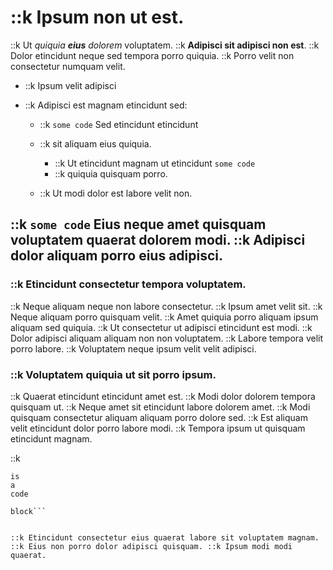 # ::k Ipsum non ut est.


::k Ut _quiquia **eius** dolorem_ voluptatem. ::k **Adipisci sit adipisci non est**. ::k Dolor etincidunt neque sed tempora porro quiquia. ::k Porro velit non consectetur numquam velit.


- ::k Ipsum velit adipisci
- ::k Adipisci est magnam etincidunt sed:


    - ::k `some code` Sed etincidunt etincidunt
    - ::k sit aliquam eius quiquia.


        - ::k Ut etincidunt magnam ut etincidunt `some code`
        - ::k quiquia quisquam porro.
    - ::k Ut modi dolor est labore velit non.


## ::k `some code` Eius neque amet quisquam voluptatem quaerat dolorem modi. ::k Adipisci dolor aliquam porro eius adipisci.


### ::k Etincidunt consectetur tempora voluptatem.


::k Neque aliquam neque non labore consectetur. ::k Ipsum amet velit sit. ::k Neque aliquam porro quisquam velit. ::k Amet quiquia porro aliquam ipsum aliquam sed quiquia. ::k Ut consectetur ut adipisci etincidunt est modi. ::k Dolor adipisci aliquam aliquam non non voluptatem. ::k Labore tempora velit porro labore. ::k Voluptatem neque ipsum velit velit adipisci.


### ::k Voluptatem quiquia ut sit porro ipsum.


::k Quaerat etincidunt etincidunt amet est. ::k Modi dolor dolorem tempora quisquam ut. ::k Neque amet sit etincidunt labore dolorem amet. ::k Modi quisquam consectetur aliquam aliquam porro dolore sed. ::k Est aliquam velit etincidunt dolor porro labore modi. ::k Tempora ipsum ut quisquam etincidunt magnam.


::k
```This
is
a
code

block```


::k Etincidunt consectetur eius quaerat labore sit voluptatem magnam. ::k Eius non porro dolor adipisci quisquam. ::k Ipsum modi modi quaerat.
